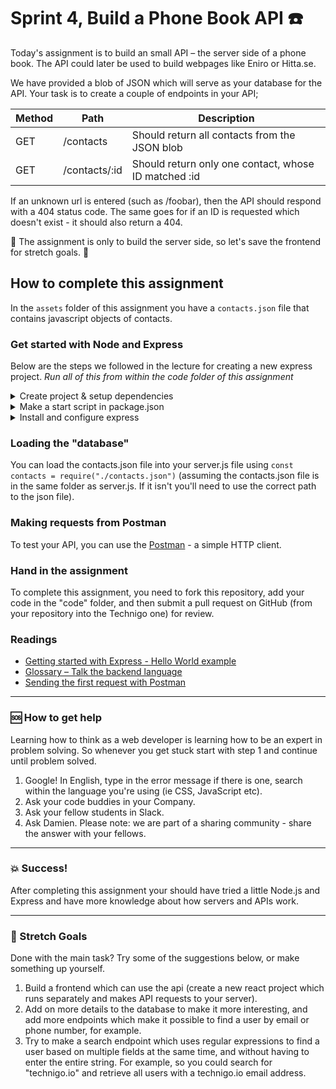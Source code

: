 # Sprint 4, Build a Phone Book API :telephone:

Today's assignment is to build an small API – the server side of a phone book. The API could later be used to build webpages like Eniro or Hitta.se.

We have provided a blob of JSON which will serve as your database for the API. Your task is to create a couple of endpoints in your API;

| Method | Path | Description |
| --- | --- | --- |
| GET | /contacts | Should return all contacts from the JSON blob |
| GET | /contacts/:id | Should return only one contact, whose ID matched :id |

If an unknown url is entered (such as /foobar), then the API should respond with a 404 status code. The same goes for if an ID is requested which doesn't exist - it should also return a 404.

:rotating_light: The assignment is only to build the server side, so let's save the frontend for stretch goals. :rotating_light:

## How to complete this assignment

In the `assets` folder of this assignment you have a `contacts.json` file that contains javascript objects of contacts.

### Get started with Node and Express

Below are the steps we followed in the lecture for creating a new express project. *Run all of this from within the code folder of this assignment*

<details><summary>Create project & setup dependencies</summary><p>

1. If you haven't already, cd into the code folder of this assignment.
1. Create server.js. Leave it empty for now.
1. Run `npm init`
1. `npm install nodemon babel-cli babel-preset-env eslint-config-technigo --save-dev`
1. create .babelrc:
  ```
  {
    "presets": ["env"]
  }
  ```
1. Create `.eslintconfig.json`:
  ```
  {
    "extends": [
      "technigo"
    ]
  }
  ```
</p></details>

<details><summary>Make a start script in package.json</summary><p>

```javascript
{
  "scripts": {
    "start": "nodemon server.js --exec babel-node",
  }
}
```

</p></details>

<details><summary>Install and configure express</summary><p>

Run `npm install express` to install express as a dependency.

```
import express from "express"

const app = express()

app.get("/", (req, res) =>
  res.send("Hello World!")
)

app.listen(3000, () =>
  console.log("Example app listening on port 3000!")
)
```

Change "3000" to something else if you want it to run on a different port.

</p></details>

### Loading the "database"

You can load the contacts.json file into your server.js file using `const contacts = require("./contacts.json")` (assuming the contacts.json file is in the same folder as server.js. If it isn't you'll need to use the correct path to the json file).

### Making requests from Postman

To test your API, you can use the [Postman](https://www.getpostman.com/) - a simple HTTP client.

### Hand in the assignment

To complete this assignment, you need to fork this repository, add your code in the "code" folder, and then submit a pull request on GitHub (from your repository into the Technigo one) for review.

### Readings

* [Getting started with Express - Hello World example](http://expressjs.com/en/starter/hello-world.html)
* [Glossary – Talk the backend language](https://expressjs.com/en/resources/glossary.html)
* [Sending the first request with Postman](https://www.getpostman.com/docs/postman/launching_postman/sending_the_first_request)
---

### :sos: How to get help
Learning how to think as a web developer is learning how to be an expert in problem solving. So whenever you get stuck start with step 1 and continue until problem solved.

1. Google! In English, type in the error message if there is one, search within the language you're using (ie CSS, JavaScript etc).
2. Ask your code buddies in your Company.
3. Ask your fellow students in Slack.
4. Ask Damien. Please note: we are part of a sharing community - share the answer with your fellows.

---

### :boom: Success!

After completing this assignment your should have tried a little Node.js and Express and have more knowledge about how servers and APIs work.

---

### :runner: Stretch Goals

Done with the main task? Try some of the suggestions below, or make something up yourself.

1. Build a frontend which can use the api (create a new react project which runs separately and makes API requests to your server).
1. Add on more details to the database to make it more interesting, and add more endpoints which make it possible to find a user by email or phone number, for example.
1. Try to make a search endpoint which uses regular expressions to find a user based on multiple fields at the same time, and without having to enter the entire string. For example, so you could search for "technigo.io" and retrieve all users with a technigo.io email address.
